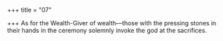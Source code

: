 +++
title = "07"

+++
As for the Wealth-Giver of wealth—those with the pressing stones in  their hands in the ceremony
solemnly invoke the god at the sacrifices.
